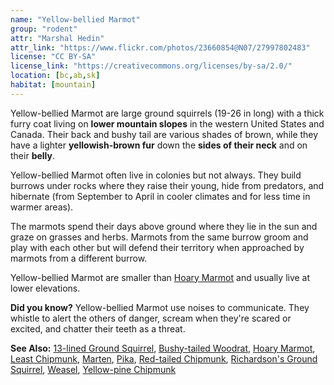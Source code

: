 ```yaml
---
name: "Yellow-bellied Marmot"
group: "rodent"
attr: "Marshal Hedin"
attr_link: "https://www.flickr.com/photos/23660854@N07/27997802483"
license: "CC BY-SA"
license_link: "https://creativecommons.org/licenses/by-sa/2.0/"
location: [bc,ab,sk]
habitat: [mountain]
---
```

Yellow-bellied Marmot are large ground squirrels (19-26 in long) with a thick furry coat living on **lower mountain slopes** in the western United States and Canada. Their back and bushy tail are various shades of brown, while they have a lighter **yellowish-brown fur** down the **sides of their neck** and on their **belly**.

Yellow-bellied Marmot often live in colonies but not always. They build burrows under rocks where they raise their young, hide from predators, and hibernate (from September to April in cooler climates and for less time in warmer areas).

The marmots spend their days above ground where they lie in the sun and graze on grasses and herbs. Marmots from the same burrow groom and play with each other but will defend their territory when approached by marmots from a different burrow.

Yellow-bellied Marmot are smaller than [Hoary Marmot](/animals/hoarymar) and usually live at lower elevations.

**Did you know?** Yellow-bellied Marmot use noises to communicate. They whistle to alert the others of danger, scream when they're scared or excited, and chatter their teeth as a threat.

<!-- generated, do not edit -->
**See Also:**
[13-lined Ground Squirrel](/animals/13linegs),
[Bushy-tailed Woodrat](/animals/buwrat),
[Hoary Marmot](/animals/hoarymar),
[Least Chipmunk](/animals/leastchip),
[Marten](/animals/marten),
[Pika](/animals/pika),
[Red-tailed Chipmunk](/animals/retchip),
[Richardson's Ground Squirrel](/animals/richgs),
[Weasel](/animals/weasel),
[Yellow-pine Chipmunk](/animals/yelpchip)
